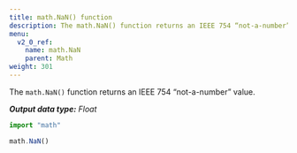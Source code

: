 ```yaml
---
title: math.NaN() function
description: The math.NaN() function returns an IEEE 754 “not-a-number” value.
menu:
  v2_0_ref:
    name: math.NaN
    parent: Math
weight: 301
---
```


The `math.NaN()` function returns an IEEE 754 “not-a-number” value.

_**Output data type:** Float_

```js
import "math"

math.NaN()
```
